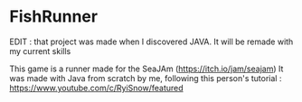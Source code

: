 # FishRunner 

EDIT  : that project was made when I discovered JAVA. It will be remade with my current skills  

This game is a runner made for the SeaJAm (https://itch.io/jam/seajam)
It was made with Java from scratch by me, following this person's tutorial : https://www.youtube.com/c/RyiSnow/featured
